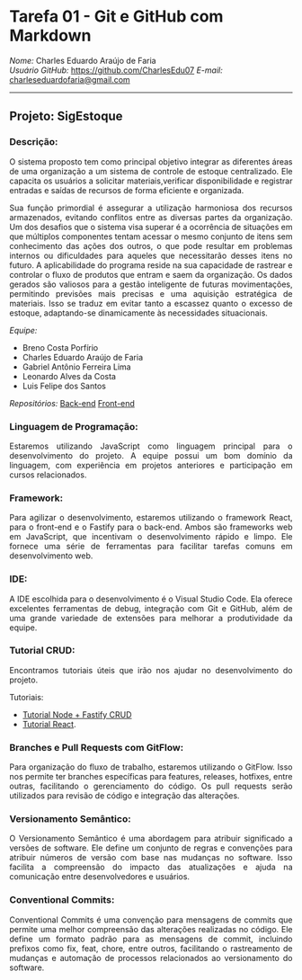# Tarefa 01 - Git e GitHub com Markdown

*Nome:* Charles Eduardo Araújo de Faria  
*Usuário GitHub:* https://github.com/CharlesEdu07 
*E-mail:* charleseduardofaria@gmail.com

---

## Projeto: SigEstoque

### Descrição:

<div style="text-align: justify">
O sistema proposto tem como principal objetivo integrar as diferentes áreas de uma organização a um sistema de controle de estoque centralizado. Ele capacita os usuários a solicitar materiais,verificar disponibilidade e registrar entradas e saídas de recursos de forma eficiente e organizada.

Sua função primordial é assegurar a utilização harmoniosa dos recursos armazenados, evitando conflitos entre as diversas partes da organização.
Um dos desafios que o sistema visa superar é a ocorrência de situações em que múltiplos componentes tentam acessar o mesmo conjunto de itens sem conhecimento das ações dos outros, o que pode resultar em problemas internos ou dificuldades para aqueles que necessitarão desses itens no futuro.
A aplicabilidade do programa reside na sua capacidade de rastrear e controlar o fluxo de produtos que entram e saem da organização. Os dados gerados são valiosos para a gestão inteligente de futuras movimentações, permitindo previsões mais precisas e uma aquisição estratégica de materiais. Isso se traduz em evitar tanto a escassez quanto o excesso de estoque, adaptando-se dinamicamente às necessidades situacionais.

</div>

_Equipe:_

- Breno Costa Porfírio
- Charles Eduardo Araújo de Faria
- Gabriel Antônio Ferreira Lima
- Leonardo Alves da Costa
- Luis Felipe dos Santos

_Repositórios:_
[Back-end](https://github.com/leonardobezrr/sig-estoque-back-end)
[Front-end](https://github.com/leonardobezrr/sig-estoque-front-end)

### Linguagem de Programação:
<div style="text-align: justify">
Estaremos utilizando JavaScript como linguagem principal para o desenvolvimento do projeto. A equipe possui um bom domínio da linguagem, com experiência em projetos anteriores e participação em cursos relacionados.
</div>

### Framework:
<div style="text-align: justify">
Para agilizar o desenvolvimento, estaremos utilizando o framework React, para o front-end e o Fastify para o back-end. Ambos são frameworks web em JavaScript, que incentivam o desenvolvimento rápido e limpo. Ele fornece uma série de ferramentas para facilitar tarefas comuns em desenvolvimento web.
</div>

### IDE:
<div style="text-align: justify">
A IDE escolhida para o desenvolvimento é o Visual Studio Code. Ela oferece excelentes ferramentas de debug, integração com Git e GitHub, além de uma grande variedade de extensões para melhorar a produtividade da equipe.
</div>

### Tutorial CRUD:
<div style="text-align: justify">
Encontramos tutoriais úteis que irão nos ajudar no desenvolvimento do projeto.
</div>

Tutoriais:
- [Tutorial Node + Fastify CRUD](https://www.youtube.com/watch?v=LMoMHP44-xM)
- [Tutorial React](https://www.youtube.com/watch?v=1bEbBkWc4-I&list=PL29TaWXah3iZktD5o1IHbc7JDqG_80iOm).

### Branches e Pull Requests com GitFlow:
<div style="text-align: justify">
Para organização do fluxo de trabalho, estaremos utilizando o GitFlow. Isso nos permite ter branches específicas para features, releases, hotfixes, entre outras, facilitando o gerenciamento do código. Os pull requests serão utilizados para revisão de código e integração das alterações.
</div>

### Versionamento Semântico:
<div style="text-align: justify">
O Versionamento Semântico é uma abordagem para atribuir significado a versões de software. Ele define um conjunto de regras e convenções para atribuir números de versão com base nas mudanças no software. Isso facilita a compreensão do impacto das atualizações e ajuda na comunicação entre desenvolvedores e usuários.
</div>

### Conventional Commits:
<div style="text-align: justify">
Conventional Commits é uma convenção para mensagens de commits que permite uma melhor compreensão das alterações realizadas no código. Ele define um formato padrão para as mensagens de commit, incluindo prefixos como fix, feat, chore, entre outros, facilitando o rastreamento de mudanças e automação de processos relacionados ao versionamento do software.
</div>